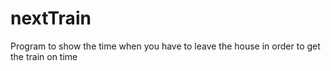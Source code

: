 # nextTrain
Program to show the time when you have to leave the house in order to get the train on time
